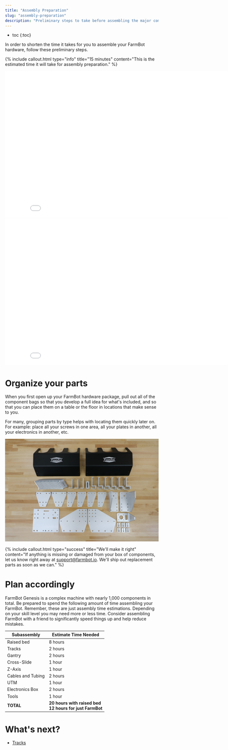 ```yaml
---
title: "Assembly Preparation"
slug: "assembly-preparation"
description: "Preliminary steps to take before assembling the major components of your FarmBot"
---
```


* toc
{:toc}

In order to shorten the time it takes for you to assemble your FarmBot hardware, follow these preliminary steps.

{%
include callout.html
type="info"
title="15 minutes"
content="This is the estimated time it will take for assembly preparation."
%}



<iframe class="embedly-embed" src="//cdn.embedly.com/widgets/media.html?src=https%3A%2F%2Fwww.youtube.com%2Fembed%2Fvideoseries%3Flist%3DPLMhsMRlKjcNJzJ8zZ1wbgTEdP8q6lCdK0&url=http%3A%2F%2Fwww.youtube.com%2Fwatch%3Fv%3DBOgADJMHfms&image=https%3A%2F%2Fi.ytimg.com%2Fvi%2FBOgADJMHfms%2Fhqdefault.jpg&key=02466f963b9b4bb8845a05b53d3235d7&type=text%2Fhtml&schema=youtube" width="854" height="480" scrolling="no" frameborder="0" allowfullscreen></iframe>



<iframe class="embedly-embed" src="//cdn.embedly.com/widgets/media.html?src=https%3A%2F%2Fwww.youtube.com%2Fembed%2FbU9Xdeoc_O8%3Ffeature%3Doembed&url=http%3A%2F%2Fwww.youtube.com%2Fwatch%3Fv%3DbU9Xdeoc_O8&image=https%3A%2F%2Fi.ytimg.com%2Fvi%2FbU9Xdeoc_O8%2Fhqdefault.jpg&key=02466f963b9b4bb8845a05b53d3235d7&type=text%2Fhtml&schema=youtube" width="854" height="480" scrolling="no" frameborder="0" allowfullscreen></iframe>



# Organize your parts

When you first open up your FarmBot hardware package, pull out all of the component bags so that you develop a full idea for what's included, and so that you can place them on a table or the floor in locations that make sense to you.

For many, grouping parts by type helps with locating them quickly later on. For example: place all your screws in one area, all your plates in another, all your electronics in another, etc.

![IMG_8777.JPG](_images/IMG_8777.JPG)



{%
include callout.html
type="success"
title="We'll make it right"
content="If anything is missing or damaged from your box of components, let us know right away at [support@farmbot.io](mailto:support@farmbot.io). We'll ship out replacement parts as soon as we can."
%}



# Plan accordingly

FarmBot Genesis is a complex machine with nearly 1,000 components in total. Be prepared to spend the following amount of time assembling your FarmBot. Remember, these are just assembly time estimations. Depending on your skill level you may need more or less time. Consider assembling FarmBot with a friend to significantly speed things up and help reduce mistakes.

|Subassembly                   |Estimate Time Needed          |
|------------------------------|------------------------------|
|Raised bed                    |8 hours
|Tracks                        |2 hours
|Gantry                        |2 hours
|Cross-Slide                   |1 hour
|Z-Axis                        |1 hour
|Cables and Tubing             |2 hours
|UTM                           |1 hour
|Electronics Box               |2 hours
|Tools                         |1 hour
|**TOTAL**                     |**20 hours with raised bed**<br>**12 hours for just FarmBot**


# What's next?

 * [Tracks](../../FarmBot-Genesis-V1.2/tracks.md)
